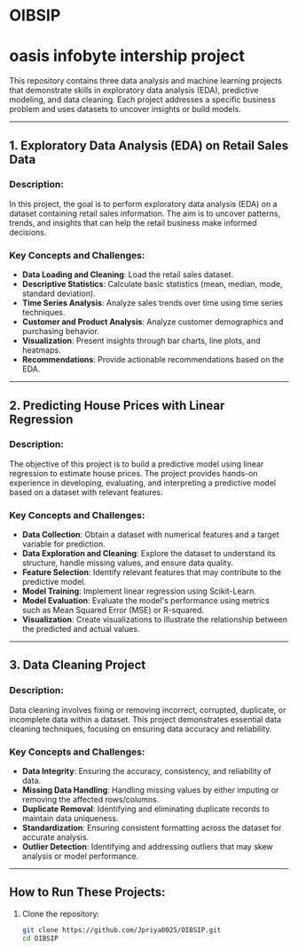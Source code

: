 # OIBSIP 
# oasis infobyte intership project

This repository contains three data analysis and machine learning projects that demonstrate skills in exploratory data analysis (EDA), predictive modeling, and data cleaning. Each project addresses a specific business problem and uses datasets to uncover insights or build models.

---

## 1. Exploratory Data Analysis (EDA) on Retail Sales Data

### Description:
In this project, the goal is to perform exploratory data analysis (EDA) on a dataset containing retail sales information. The aim is to uncover patterns, trends, and insights that can help the retail business make informed decisions.

### Key Concepts and Challenges:
- **Data Loading and Cleaning**: Load the retail sales dataset.
- **Descriptive Statistics**: Calculate basic statistics (mean, median, mode, standard deviation).
- **Time Series Analysis**: Analyze sales trends over time using time series techniques.
- **Customer and Product Analysis**: Analyze customer demographics and purchasing behavior.
- **Visualization**: Present insights through bar charts, line plots, and heatmaps.
- **Recommendations**: Provide actionable recommendations based on the EDA.


---

## 2. Predicting House Prices with Linear Regression

### Description:
The objective of this project is to build a predictive model using linear regression to estimate house prices. The project provides hands-on experience in developing, evaluating, and interpreting a predictive model based on a dataset with relevant features.

### Key Concepts and Challenges:
- **Data Collection**: Obtain a dataset with numerical features and a target variable for prediction.
- **Data Exploration and Cleaning**: Explore the dataset to understand its structure, handle missing values, and ensure data quality.
- **Feature Selection**: Identify relevant features that may contribute to the predictive model.
- **Model Training**: Implement linear regression using Scikit-Learn.
- **Model Evaluation**: Evaluate the model's performance using metrics such as Mean Squared Error (MSE) or R-squared.
- **Visualization**: Create visualizations to illustrate the relationship between the predicted and actual values.


---

## 3. Data Cleaning Project

### Description:
Data cleaning involves fixing or removing incorrect, corrupted, duplicate, or incomplete data within a dataset. This project demonstrates essential data cleaning techniques, focusing on ensuring data accuracy and reliability.

### Key Concepts and Challenges:
- **Data Integrity**: Ensuring the accuracy, consistency, and reliability of data.
- **Missing Data Handling**: Handling missing values by either imputing or removing the affected rows/columns.
- **Duplicate Removal**: Identifying and eliminating duplicate records to maintain data uniqueness.
- **Standardization**: Ensuring consistent formatting across the dataset for accurate analysis.
- **Outlier Detection**: Identifying and addressing outliers that may skew analysis or model performance.

---

## How to Run These Projects:
1. Clone the repository:
   ```bash
   git clone https://github.com/Jpriya0025/OIBSIP.git
   cd OIBSIP
